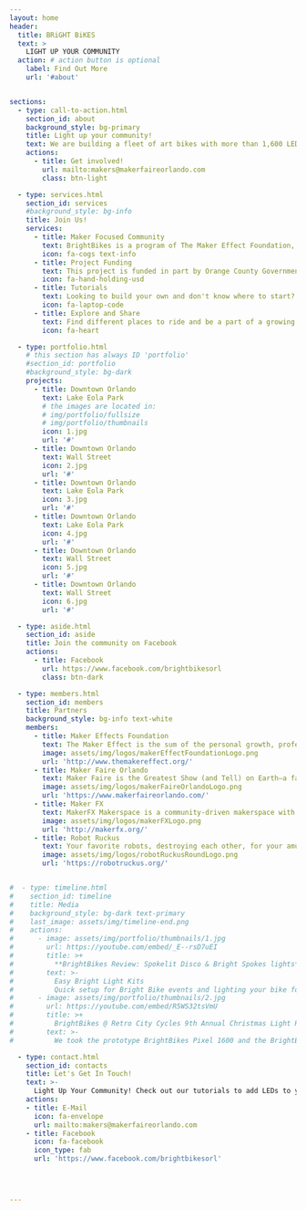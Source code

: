 ```yaml
---
layout: home
header:
  title: BRiGHT BiKES
  text: >
    LIGHT UP YOUR COMMUNITY
  action: # action button is optional
    label: Find Out More
    url: '#about'


sections:
  - type: call-to-action.html
    section_id: about
    background_style: bg-primary
    title: Light up your community!
    text: We are building a fleet of art bikes with more than 1,600 LEDs each! These bikes will display patterns created by local interactive artists and you'll see the bikes popping up at lots of iconic Orlando locations in the coming months. Send us a note to get involved! 
    actions:
      - title: Get involved!
        url: mailto:makers@makerfaireorlando.com
        class: btn-light

  - type: services.html
    section_id: services
    #background_style: bg-info
    title: Join Us!
    services:
      - title: Maker Focused Community
        text: BrightBikes is a program of The Maker Effect Foundation, a maker-focused 501(c)(3) nonprofit in Orlando, Florida.
        icon: fa-cogs text-info
      - title: Project Funding
        text: This project is funded in part by Orange County Government through the Arts & Cultural Affairs Program.
        icon: fa-hand-holding-usd
      - title: Tutorials
        text: Looking to build your own and don't know where to start? Watch some of our tutorials.
        icon: fa-laptop-code
      - title: Explore and Share
        text: Find different places to ride and be a part of a growing community.
        icon: fa-heart

  - type: portfolio.html
    # this section has always ID 'portfolio'
    #section_id: portfolio
    #background_style: bg-dark
    projects:
      - title: Downtown Orlando
        text: Lake Eola Park
        # the images are located in:
        # img/portfolio/fullsize
        # img/portfolio/thumbnails
        icon: 1.jpg
        url: '#'
      - title: Downtown Orlando
        text: Wall Street
        icon: 2.jpg
        url: '#'
      - title: Downtown Orlando
        text: Lake Eola Park
        icon: 3.jpg
        url: '#'
      - title: Downtown Orlando
        text: Lake Eola Park
        icon: 4.jpg
        url: '#'
      - title: Downtown Orlando
        text: Wall Street
        icon: 5.jpg
        url: '#'
      - title: Downtown Orlando
        text: Wall Street
        icon: 6.jpg
        url: '#'

  - type: aside.html
    section_id: aside
    title: Join the community on Facebook
    actions:
      - title: Facebook
        url: https://www.facebook.com/brightbikesorl
        class: btn-dark

  - type: members.html
    section_id: members
    title: Partners
    background_style: bg-info text-white
    members:
      - title: Maker Effects Foundation
        text: The Maker Effect is the sum of the personal growth, professional success, community development, and continuous innovation that results when makers learn, educate, share, and create together. 
        image: assets/img/logos/makerEffectFoundationLogo.png
        url: 'http://www.themakereffect.org/'
      - title: Maker Faire Orlando
        text: Maker Faire is the Greatest Show (and Tell) on Earth—a family-friendly festival of invention, creativity and resourcefulness, and a celebration of the Maker movement.
        image: assets/img/logos/makerFaireOrlandoLogo.png
        url: 'https://www.makerfaireorlando.com/'
      - title: Maker FX
        text: MakerFX Makerspace is a community-driven makerspace with 3,500 sq. ft. of classroom, workshop and community space in South Orlando.
        image: assets/img/logos/makerFXLogo.png
        url: 'http://makerfx.org/'
      - title: Robot Ruckus
        text: Your favorite robots, destroying each other, for your amusement. 
        image: assets/img/logos/robotRuckusRoundLogo.png
        url: 'https://robotruckus.org/'


#  - type: timeline.html
#    section_id: timeline
#    title: Media
#    background_style: bg-dark text-primary
#    last_image: assets/img/timeline-end.png
#    actions:
#      - image: assets/img/portfolio/thumbnails/1.jpg
#        url: https://youtube.com/embed/_E--rsD7uEI
#        title: >+
#          **BrightBikes Review: Spokelit Disco & Bright Spokes lights**
#        text: >-
#          Easy Bright Light Kits
#          Quick setup for Bright Bike events and lighting your bike for evening and night fun. The two kits covered in this video are the Spokelit Disco and Bright Spokes lights.These Kits are available on Amazon.
#      - image: assets/img/portfolio/thumbnails/2.jpg
#        url: https://youtube.com/embed/R5WS32tsVmU
#        title: >+
#          BrightBikes @ Retro City Cycles 9th Annual Christmas Light Ride
#        text: >-
#          We took the prototype BrightBikes Pixel 1600 and the BrightBikes Neon to the Retro City Cycles 9th Annual Christmas Light Ride. The other riders and spectators loved the bikes and we had non-stop positive #comments. We also had some great conversations about how the bikes were built and the BrightBikes program!

  - type: contact.html
    section_id: contacts
    title: Let's Get In Touch!
    text: >-
      Light Up Your Community! Check out our tutorials to add LEDs to your bike and get out to share your colors with your neighborhood, or join us for community light parades! 
    actions:
    - title: E-Mail
      icon: fa-envelope
      url: mailto:makers@makerfaireorlando.com
    - title: Facebook
      icon: fa-facebook 
      icon_type: fab
      url: 'https://www.facebook.com/brightbikesorl'

  


---
```


